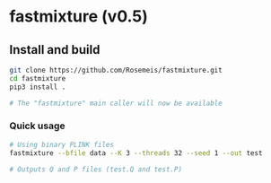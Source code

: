 # fastmixture (v0.5)

## Install and build
```bash
git clone https://github.com/Rosemeis/fastmixture.git
cd fastmixture
pip3 install .

# The "fastmixture" main caller will now be available
```

### Quick usage
```bash
# Using binary PLINK files
fastmixture --bfile data --K 3 --threads 32 --seed 1 --out test

# Outputs Q and P files (test.Q and test.P)
```

